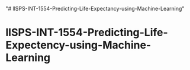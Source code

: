 "# llSPS-INT-1554-Predicting-Life-Expectancy-using-Machine-Learning" 
# llSPS-INT-1554-Predicting-Life-Expectency-using-Machine-Learning
